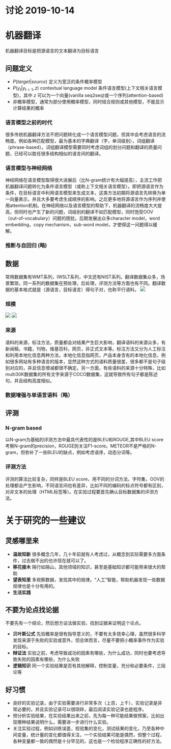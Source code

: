 讨论 2019-10-14
=

# 机器翻译
机器翻译目标是把源语言的文本翻译为目标语言
## 问题定义
- $P(target|source)$ 定义为宽泛的条件概率模型
- $P(y_t|y_{t<1},z)$ contextual language model 条件语言模型(上下文相关语言模型)，其中 $z$ 可以为一个向量(vanilla seq2seq)或一个序列(attention-based)
- 非概率模型，通常为部分使用概率模型，同时结合规则或其他模型，不能显示计算结果的概率

### 语言模型之前的时代
很多传统机器翻译方法不把问题转化成一个语言模型问题，但其中会考虑语言的流畅度。例如各种匹配模型，最为基本的字典翻译（字，单词级别），词组翻译（phrase-based）。词组翻译模型需要同时考虑词组的划分问题和翻译的质量问题，已经可以胜任很多结构相似的语言间的翻译。
### 语言模型与神经网络
神经网络在语言模型取得很大进展后（比N-gram统计有大幅提高），主流工作把机器翻译问题转化为条件语言模型（或称上下文相关语言模型）。即把源语言作为条件，在目标语言中利用语言模型来生成文本，这类方法初期将源语言先转换为单一向量表示，并且大多要考虑生成顺序的影响。之后更多地将源语言作为序列并使用attention机制。在神经网络以及语言模型的帮助下，机器翻译的流畅度大大提高，但同时也产生了新的问题，词级别的翻译不如匹配模型，同时饱受OOV（out-of-vocabulary）问题的困扰。后期发展出众多character model，word embedding，copy mechanism，sub-word model，才使得这一问题得以缓解。
### 推断与自回归 (略)

## 数据
常用数据集有WMT系列，IWSLT系列，中文还有NIST系列。翻译数据集众多，场景繁琐，同一系列的数据集在预处理，后处理，评测方法等方面也有不同。翻译数据的基本格式就是（源语言，目标语言）得句子对，也称平行语料。
![](https://i.imgur.com/mObL0YZ.png)

### 规模
![](https://i.imgur.com/fe0qIGl.png)
![](https://i.imgur.com/Eypvhrh.png)

### 来源
语料的来源，标注方法，质量都会对结果产生巨大影响，翻译语料的来源众多，有新闻稿，书籍，刊物，维基百科，网页，非正式文本等。标注方法又分为人工标注和利用本地化信息两种方法，本地化信息指网页，产品本身含有的本地化信息，例如很多网站有多种语言的版本，显然这种方式的语料质量很差，很多都不是句子级别对应的，并且信息增减都很不确定。另一方面，有些语料的来源十分特殊，比如multi30K数据集的所有文字来源于COCO数据集，这就导致所有句子都是陈述句，并且结构高度相似。

### 数据增强与单语言语料（略）

## 评测
### N-gram based 
以N-gram为基础的评测方法中最具代表性的是BLEU和ROUGE,其中BLEU score 考察N-gram的precision，ROUGE则关注F1-score。METEOR不是严格的N-gram，但弥补了一些BLEU的缺点，例如考虑语序，动态分词等。

### 评测方法
评测的算法比较复杂，同样是BLEU score，用不同的分词方法，字符集，OOV的处理都会产生影响，不同语言间也有差异，比如不同的编码的标点符号都有区别，对非文本的处理（HTML标签等）。在实验过程要首先确认目标数据集的评测方法。

# 关于研究的一些建议
## 灵感哪里来
- **温故知新**   很多概念几年，几十年前就有人考虑过，从概念到实际需要多方面条件，过去做不出的也许现在就可以了。
- **移花接木**   隔行如隔山，其他领域的知识，甚至是基础知识都可能带来很大的帮助
- **望表知里**   多观察数据，发现其中的规律。“人工”智能，帮助机器发现一些数据规律也是十分有用的。
- **生活实践**   

## 不要为论点找论据
不要先有一个结论，然后想方设法做实验，找到证据来证明这个论点。
- **贝叶斯公式** 先验概率是很有指导意义的，不要有太多侥幸心理，虽然很多科学发现来源于失败的实验或意外，但总体而言，尽量不要把小概率事件作为实验的目标。
- **辩证法** 实验之前，考虑导致成功的因素有哪些，为什么成功，同时也要考虑导致失败的因素有哪些，为什么失败
- **逻辑知识** 同一个实验结果是否有其他解释，控制变量，充分和必要条件，三段论等

## 好习惯
- 良好的实验记录，由于实验需要进行非常多次（上百，上千），实验记录是非常必要的，并且实验记录可以很琐碎，最后阅读实验记录也是程序。
- 预分析实验结果，在实验结果出来之前，先为每一种可能结果做预案，比如出现哪种结果说明什么，需要进一步进行什么实验。
- 关注实验过程，例如训练误差，校验集的变化，测试结果的变化，乃至各种中间变量，统计量的变化都值得关注，一个实验结果可能是偶然，但整个过程，各种变量都一致的偶然是十分罕见的，这也是一个检验程序正确性的好方法。
